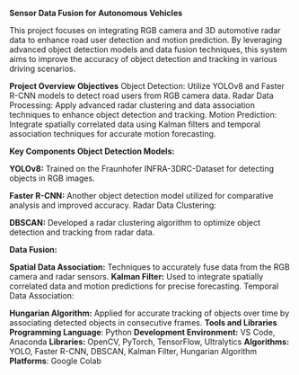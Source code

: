 **Sensor Data Fusion for Autonomous Vehicles**

This project focuses on integrating RGB camera and 3D automotive radar data to enhance road user detection and motion prediction. By leveraging advanced object detection models and data fusion techniques, this system aims to improve the accuracy of object detection and tracking in various driving scenarios.

**Project Overview**
**Objectives**
Object Detection: Utilize YOLOv8 and Faster R-CNN models to detect road users from RGB camera data.
Radar Data Processing: Apply advanced radar clustering and data association techniques to enhance object detection and tracking.
Motion Prediction: Integrate spatially correlated data using Kalman filters and temporal association techniques for accurate motion forecasting.

**Key Components**
**Object Detection Models:**

**YOLOv8:** Trained on the Fraunhofer INFRA-3DRC-Dataset for detecting objects in RGB images.

**Faster R-CNN:** Another object detection model utilized for comparative analysis and improved accuracy.
Radar Data Clustering:

**DBSCAN:** Developed a radar clustering algorithm to optimize object detection and tracking from radar data.

**Data Fusion:**

**Spatial Data Association:** Techniques to accurately fuse data from the RGB camera and radar sensors.
**Kalman Filter:** Used to integrate spatially correlated data and motion predictions for precise forecasting.
Temporal Data Association:

**Hungarian Algorithm:** Applied for accurate tracking of objects over time by associating detected objects in consecutive frames.
**Tools and Libraries**
**Programming Language**: Python
**Development Environment:** VS Code, Anaconda
**Libraries:** OpenCV, PyTorch, TensorFlow, Ultralytics
**Algorithms:** YOLO, Faster R-CNN, DBSCAN, Kalman Filter, Hungarian Algorithm
**Platforms**: Google Colab
